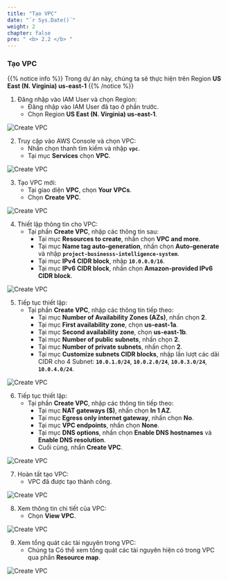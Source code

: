 ```yaml
---
title: "Tạo VPC"
date: "`r Sys.Date()`"
weight: 2
chapter: false
pre: " <b> 2.2 </b> "
---
```


### Tạo VPC

{{% notice info %}}
Trong dự án này, chúng ta sẽ thực hiện trên Region **US East (N. Virginia) us-east-1**
{{% /notice %}}

1. Đăng nhập vào IAM User và chọn Region:
   - Đăng nhập vào IAM User đã tạo ở phần trước.
   - Chọn Region **US East (N. Virginia) us-east-1**.

![Create VPC](/ws2-bussiness-intelligence-system-aws/images/2.2-createVPC/0001-createvpc.png?featherlight=false&width=20pc)

2. Truy cập vào AWS Console và chọn VPC:
   - Nhấn chọn thanh tìm kiếm và nhập **`vpc`**.
   - Tại mục **Services** chọn **VPC**.

![Create VPC](/ws2-bussiness-intelligence-system-aws/images/2.2-createVPC/0002-createvpc.png?featherlight=false&width=70pc)

3. Tạo VPC mới:
   - Tại giao diện **VPC**, chọn **Your VPCs**.
   - Chọn **Create VPC**.

![Create VPC](/ws2-bussiness-intelligence-system-aws/images/2.2-createVPC/0003-createvpc.png?featherlight=false&width=70pc)

4. Thiết lập thông tin cho VPC:
   - Tại phần **Create VPC**, nhập các thông tin sau:
     - Tại mục **Resources to create**, nhấn chọn **VPC and more**.
     - Tại mục **Name tag auto-generation**, nhấn chọn **Auto-generate** và nhập **`project-businesss-intelligence-system`**.
     - Tại mục **IPv4 CIDR block**, nhập **`10.0.0.0/16`**.
     - Tại mục **IPv6 CIDR block**, nhấn chọn **Amazon-provided IPv6 CIDR block**.

![Create VPC](/ws2-bussiness-intelligence-system-aws/images/2.2-createVPC/0004-createvpc.png?featherlight=false&width=70pc)

5. Tiếp tục thiết lập:
   - Tại phần **Create VPC**, nhập các thông tin tiếp theo:
     - Tại mục **Number of Availability Zones (AZs)**, nhấn chọn **2**.
     - Tại mục **First availability zone**, chọn **us-east-1a**.
     - Tại mục **Second availability zone**, chọn **us-east-1b**.
     - Tại mục **Number of public subnets**, nhấn chọn **2**.
     - Tại mục **Number of private subnets**, nhấn chọn **2**.
     - Tại mục **Customize subnets CIDR blocks**, nhập lần lượt các dãi CIDR cho 4 Subnet: **`10.0.1.0/24`**, **`10.0.2.0/24`**, **`10.0.3.0/24`**, **`10.0.4.0/24`**.

![Create VPC](/ws2-bussiness-intelligence-system-aws/images/2.2-createVPC/0005-createvpc.png?featherlight=false&width=70pc)

6. Tiếp tục thiết lập:
   - Tại phần **Create VPC**, nhập các thông tin tiếp theo:
     - Tại mục **NAT gateways ($)**, nhấn chọn **In 1 AZ**.
     - Tại mục **Egress only internet gateway**, nhấn chọn **No**.
     - Tại mục **VPC endpoints**, nhấn chọn **None**.
     - Tại mục **DNS options**, nhấn chọn **Enable DNS hostnames** và **Enable DNS resolution**.
     - Cuối cùng, nhấn **Create VPC**.

![Create VPC](/ws2-bussiness-intelligence-system-aws/images/2.2-createVPC/0006-createvpc.png?featherlight=false&width=70pc)

7. Hoàn tất tạo VPC:
   - VPC đã được tạo thành công.

![Create VPC](/ws2-bussiness-intelligence-system-aws/images/2.2-createVPC/0007-createvpc.png?featherlight=false&width=70pc)

8. Xem thông tin chi tiết của VPC:
   - Chọn **View VPC**.

![Create VPC](/ws2-bussiness-intelligence-system-aws/images/2.2-createVPC/0008-createvpc.png?featherlight=false&width=70pc)

9. Xem tổng quát các tài nguyên trong VPC:
   - Chúng ta Có thể xem tổng quát các tài nguyên hiện có trong VPC qua phần **Resource map**.

![Create VPC](/ws2-bussiness-intelligence-system-aws/images/2.2-createVPC/0009-createvpc.png?featherlight=false&width=70pc)
